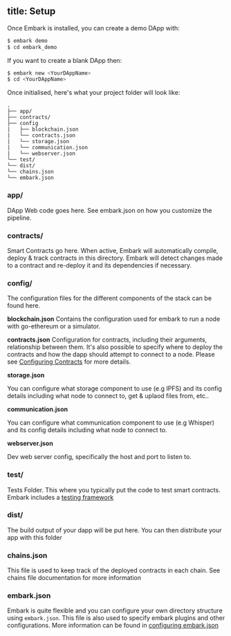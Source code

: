 title: Setup
---

Once Embark is installed, you can create a demo DApp with:

``` bash
$ embark demo
$ cd embark_demo
```

If you want to create a blank DApp then:

``` bash
$ embark new <YourDAppName>
$ cd <YourDAppName>
```

Once initialised, here's what your project folder will look like:

``` plain
.
├── app/
├── contracts/
├── config
|   ├── blockchain.json
|   └── contracts.json
|   └── storage.json
|   └── communication.json
|   └── webserver.json
└── test/
└── dist/
└── chains.json
└── embark.json
```

### app/

DApp Web code goes here. See embark.json on how you customize the pipeline.

### contracts/

Smart Contracts go here. When active, Embark will automatically compile, deploy & track contracts in this directory. Embark will detect changes made to a contract and re-deploy it and its dependencies if necessary.

### config/

The configuration files for the different components of the stack can be found here.

**blockchain.json**
Contains the configuration used for embark to run a node with go-ethereum or a simulator.

**contracts.json**
Configuration for contracts, including their arguments, relationship between them. It's also possible to specify where to deploy the contracts and how the dapp should attempt to connect to a node.
Please see [Configuring Contracts](contracts.html) for more details.

**storage.json**

You can configure what storage component to use (e.g IPFS) and its config details including what node to connect to, get & uplaod files from, etc..

**communication.json**

You can configure what communication component to use (e.g Whisper) and its config details including what node to connect to.

**webserver.json**

Dev web server config, specifically the host and port to listen to.

### test/

Tests Folder. This where you typically put the code to test smart contracts. Embark includes a [testing framework](testing.html)

### dist/

The build output of your dapp will be put here. You can then distribute your app with this folder

### chains.json

This file is used to keep track of the deployed contracts in each chain. See chains file documentation for more information

### embark.json

Embark is quite flexible and you can configure your own directory structure using ``embark.json``. This file is also used to specify embark plugins and other configurations. More information can be found in [configuring embark.json](configuration.html)

